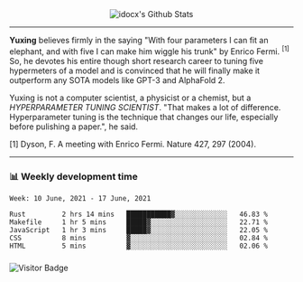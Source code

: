 <div align="center">
    <img align="center" src="https://github-readme-stats.vercel.app/api?username=idocx&show_icons=true&count_private=true&hide_border=true" alt="idocx's Github Stats"></img>
</div>

---

**Yuxing** believes firmly in the saying "With four parameters I can fit an elephant, and with five I can make him wiggle his trunk" by Enrico Fermi. <sup>[1]</sup> So, he devotes his entire though short research career to tuning five hypermeters of a model and is convinced that he will finally make it outperform any SOTA models like GPT-3 and AlphaFold 2.

Yuxing is not a computer scientist, a physicist or a chemist, but a *HYPERPARAMETER TUNING SCIENTIST*. "That makes a lot of difference. Hyperparameter tuning is the technique that changes our life, especially before pulishing a paper.", he said.

[1] Dyson, F. A meeting with Enrico Fermi. Nature 427, 297 (2004).


---

### 📊 Weekly development time
<!--START_SECTION:waka-->
```text
Week: 10 June, 2021 - 17 June, 2021

Rust         2 hrs 14 mins   ███████████▓░░░░░░░░░░░░░   46.83 % 
Makefile     1 hr 5 mins     █████▓░░░░░░░░░░░░░░░░░░░   22.71 % 
JavaScript   1 hr 3 mins     █████▓░░░░░░░░░░░░░░░░░░░   22.05 % 
CSS          8 mins          ▓░░░░░░░░░░░░░░░░░░░░░░░░   02.84 % 
HTML         5 mins          ▓░░░░░░░░░░░░░░░░░░░░░░░░   02.06 % 
```
<!--END_SECTION:waka-->

### 

![Visitor Badge](https://visitor-badge.laobi.icu/badge?page_id=idocx.idocx)